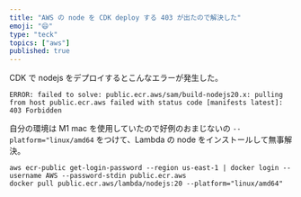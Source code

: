 ```yaml
---
title: "AWS の node を CDK deploy する 403 が出たので解決した"
emoji: "😄"
type: "teck"
topics: ["aws"]
published: true
---
```


CDK で nodejs をデプロイするとこんなエラーが発生した。

```
ERROR: failed to solve: public.ecr.aws/sam/build-nodejs20.x: pulling from host public.ecr.aws failed with status code [manifests latest]: 403 Forbidden
```

自分の環境は M1 mac を使用していたので好例のおまじないの `--platform="linux/amd64` をつけて、Lambda の node をインストールして無事解決。

```shell
aws ecr-public get-login-password --region us-east-1 | docker login --username AWS --password-stdin public.ecr.aws
docker pull public.ecr.aws/lambda/nodejs:20 --platform="linux/amd64"
```
